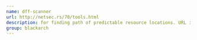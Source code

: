 ```yaml
---
name: dff-scanner
url: http://netsec.rs/70/tools.html
description: for finding path of predictable resource locations. URL : http://netsec.rs/70/tools.html Groups : blackarch blackarch-webapp
group: blackarch
---
```

